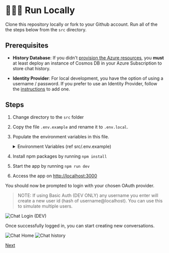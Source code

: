 # 👨🏻‍💻 Run Locally

Clone this repository locally or fork to your Github account. Run all of the the steps below from the `src` directory.

## Prerequisites

- **History Database**: If you didn't [provision the Azure resources](2-provision-azure-resources.md), you **must** at least deploy an instance of Cosmos DB in your Azure Subscription to store chat history.

- **Identity Provider**: For local development, you have the option of using a username / password. If you prefer to use an Identity Provider, follow the [instructions](3-run-locally.md) to add one.

## Steps

1. Change directory to the `src` folder
2. Copy the file `.env.example` and rename it to `.env.local`.
3. Populate the environment variables in this file.
    <details><summary>Environment Variables (ref src/.env.example)</summary>
     
     ```bash
     # NOTES: 
     # - Do not use double-quotes and do not delete any of the variables.
     # - Make sure that NEXTAUTH_URL=http://localhost:3000 has no comments in the same line.

   # Update your Azure OpenAI details

   # AZURE_OPENAI_API_INSTANCE_NAME should be just the name of azure openai resource and not the full url;

   # AZURE_OPENAI_API_DEPLOYMENT_NAME should be deployment name from your azure openai studio and not the model name.

   # AZURE_OPENAI_API_VERSION should be Supported versions checkout docs https://learn.microsoft.com/en-us/azure/ai-services/openai/reference

   OPENAI_API_KEY=
   AZURE_OPENAI_API_INSTANCE_NAME=
   AZURE_OPENAI_API_DEPLOYMENT_NAME=
   AZURE_OPENAI_API_VERSION=2023-03-15-preview
   AZURE_OPENAI_API_EMBEDDINGS_DEPLOYMENT_NAME=

   # Update your admin email address

   ADMIN_EMAIL_ADDRESS="you@email.com,you2@email.com"

   # You must have atleast one of the following auth providers configured

   AUTH_GITHUB_ID=
   AUTH_GITHUB_SECRET=
   AZURE_AD_CLIENT_ID=
   AZURE_AD_CLIENT_SECRET=
   AZURE_AD_TENANT_ID=

   # Update your production URL in NEXTAUTH_URL

   NEXTAUTH_SECRET=AZURE-OPENIAI-NEXTAUTH-OWNKEY@1
   NEXTAUTH_URL=http://localhost:3000

   # Update your Cosmos Environment details here

   AZURE_COSMOSDB_URI=https://<cosmoresourcename>.documents.azure.com:443/
   AZURE_COSMOSDB_KEY=

   # Update your Cosmos DB_NAME and CONTAINER_NAME if you want to overwrite the default values

   AZURE_COSMOSDB_DB_NAME=chat
   AZURE_COSMOSDB_CONTAINER_NAME=history

   # Azure cognitive search is used for chat over your data

   AZURE_SEARCH_API_KEY=
   AZURE_SEARCH_NAME=
   AZURE_SEARCH_INDEX_NAME=
   AZURE_SEARCH_API_VERSION="2023-07-01-Preview"

   # Azure AI Document Intelligence to extract content from your data

   AZURE_DOCUMENT_INTELLIGENCE_ENDPOINT="https://REGION.api.cognitive.microsoft.com/"
   AZURE_DOCUMENT_INTELLIGENCE_KEY=

   # Azure Speech to Text to convert audio to text

   # Enabled must be set to "Y" any other value will disable the feature

   NEXT_PUBLIC_SPEECH_ENABLED=Y
   AZURE_SPEECH_REGION=<region, e.g. australiaeast>
   AZURE_SPEECH_KEY=
   ```
   </details>

4. Install npm packages by running `npm install`
5. Start the app by running `npm run dev`
6. Access the app on [http://localhost:3000](http://localhost:3000)

You should now be prompted to login with your chosen OAuth provider.

> NOTE: If using Basic Auth (DEV ONLY) any username you enter will create a new user id (hash of username@localhost). You can use this to simulate multiple users.

![Chat Login (DEV)](/images/chat-login-dev.png)

Once successfully logged in, you can start creating new conversations.

![Chat Home](/images/chat-home.png)
![Chat history](/images/chat-history.png)

[Next](/docs/4-deploy-to-azure.md)
